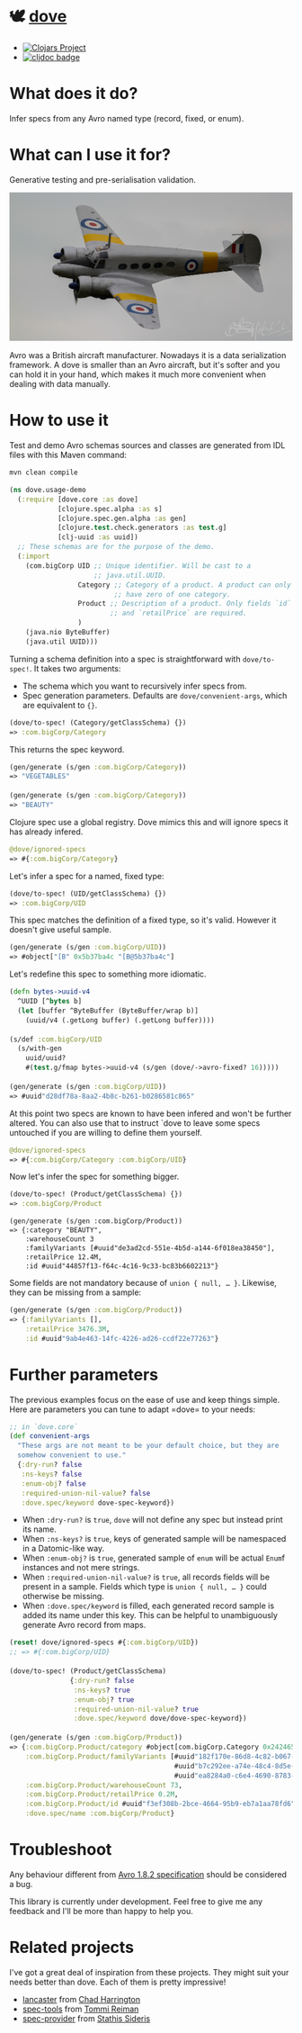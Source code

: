 # 🕊 [dove](https://clojars.org/dove)

- [![Clojars Project](https://img.shields.io/clojars/v/dove.svg)](https://clojars.org/dove)
- [![cljdoc badge](https://cljdoc.org/badge/dove/dove)](https://cljdoc.org/d/dove/dove/0.0.7-SNAPSHOT)

# What does it do?

Infer specs from any Avro named type (record, fixed, or enum).

# What can I use it for?

Generative testing and pre-serialisation validation.

![avro aircraft](resources/avro.jpg)

Avro was a British aircraft manufacturer. Nowadays it is a data
serialization framework. A dove is smaller than an Avro aircraft, but
it's softer and you can hold it in your hand, which makes it much more
convenient when dealing with data manually.

# How to use it

Test and demo Avro schemas sources and classes are generated from IDL
files with this Maven command:

``` zsh
mvn clean compile
```

``` clojure
(ns dove.usage-demo
  (:require [dove.core :as dove]
            [clojure.spec.alpha :as s]
            [clojure.spec.gen.alpha :as gen]
            [clojure.test.check.generators :as test.g]
            [clj-uuid :as uuid])
  ;; These schemas are for the purpose of the demo.
  (:import
    (com.bigCorp UID ;; Unique identifier. Will be cast to a
                     ;; java.util.UUID.
                 Category ;; Category of a product. A product can only
                          ;; have zero of one category.
                 Product ;; Description of a product. Only fields `id`
                         ;; and `retailPrice` are required.
                 )
    (java.nio ByteBuffer)
    (java.util UUID)))
```

Turning a schema definition into a spec is straightforward with
`dove/to-spec!`. It takes two arguments:

- The schema which you want to recursively infer specs from.
- Spec generation parameters. Defaults are `dove/convenient-args`,
  which are equivalent to `{}`.

``` clojure
(dove/to-spec! (Category/getClassSchema) {})
=> :com.bigCorp/Category
```

This returns the spec keyword.

``` clojure
(gen/generate (s/gen :com.bigCorp/Category))
=> "VEGETABLES"

(gen/generate (s/gen :com.bigCorp/Category))
=> "BEAUTY"
```

Clojure spec use a global registry. Dove mimics this and will ignore
specs it has already infered.

``` clojure
@dove/ignored-specs
=> #{:com.bigCorp/Category}
```

Let's infer a spec for a named, fixed type:

``` clojure
(dove/to-spec! (UID/getClassSchema) {})
=> :com.bigCorp/UID
```

This spec matches the definition of a fixed type, so it's
valid. However it doesn't give useful sample.

``` clojure
(gen/generate (s/gen :com.bigCorp/UID))
=> #object["[B" 0x5b37ba4c "[B@5b37ba4c"]
```

Let's redefine this spec to something more idiomatic.

``` clojure
(defn bytes->uuid-v4
  ^UUID [^bytes b]
  (let [buffer ^ByteBuffer (ByteBuffer/wrap b)]
    (uuid/v4 (.getLong buffer) (.getLong buffer))))

(s/def :com.bigCorp/UID
  (s/with-gen
    uuid/uuid?
    #(test.g/fmap bytes->uuid-v4 (s/gen (dove/->avro-fixed? 16)))))

(gen/generate (s/gen :com.bigCorp/UID))
=> #uuid"d28df78a-8aa2-4b8c-b261-b0286581c865"
```

At this point two specs are known to have been infered and won't be
further altered. You can also use that to instruct `dove to leave
some specs untouched if you are willing to define them yourself.

``` clojure
@dove/ignored-specs
=> #{:com.bigCorp/Category :com.bigCorp/UID}
```

Now let's infer the spec for something bigger.

``` clojure
(dove/to-spec! (Product/getClassSchema) {})
=> :com.bigCorp/Product
```

```
(gen/generate (s/gen :com.bigCorp/Product))
=> {:category "BEAUTY",
    :warehouseCount 3
    :familyVariants [#uuid"de3ad2cd-551e-4b5d-a144-6f018ea38450"],
    :retailPrice 12.4M,
    :id #uuid"44857f13-f64c-4c16-9c33-bc83b6602213"}
```

Some fields are not mandatory because of `union { null, … }`.
Likewise, they can be missing from a sample:

``` clojure
(gen/generate (s/gen :com.bigCorp/Product))
=> {:familyVariants [],
    :retailPrice 3476.3M,
    :id #uuid"9ab4e463-14fc-4226-ad26-ccdf22e77263"}
```

# Further parameters

The previous examples focus on the ease of use and keep things
simple. Here are parameters you can tune to adapt =dove= to your
needs:

``` clojure
;; in `dove.core`
(def convenient-args
  "These args are not meant to be your default choice, but they are
  somehow convenient to use."
  {:dry-run? false
   :ns-keys? false
   :enum-obj? false
   :required-union-nil-value? false
   :dove.spec/keyword dove-spec-keyword})
```

- When `:dry-run?` is `true`, `dove` will not define any spec but
  instead print its name.
- When `:ns-keys?` is `true`, keys of generated sample will be
  namespaced in a Datomic-like way.
- When `:enum-obj?` is `true`, generated sample of `enum` will be
  actual `Enum`f instances and not mere strings.
- When `:required-union-nil-value?` is `true`, all records fields will
  be present in a sample. Fields which type is `union { null, … }`
  could otherwise be missing.
- When `:dove.spec/keyword` is filled, each generated record sample is
  added its name under this key. This can be helpful to unambiguously
  generate Avro record from maps.

``` clojure
(reset! dove/ignored-specs #{:com.bigCorp/UID})
;; => #{:com.bigCorp/UID}

(dove/to-spec! (Product/getClassSchema)
               {:dry-run? false
                :ns-keys? true
                :enum-obj? true
                :required-union-nil-value? true
                :dove.spec/keyword dove/dove-spec-keyword})

(gen/generate (s/gen :com.bigCorp/Product))
=> {:com.bigCorp.Product/category #object[com.bigCorp.Category 0x24246526 "VEGETABLES"],
    :com.bigCorp.Product/familyVariants [#uuid"182f170e-86d8-4c82-b067-999593756478"
                                         #uuid"b7c292ee-a74e-48c4-8d5e-489d636d56d4"
                                         #uuid"ea8284a0-c6e4-4690-8783-7dcd50d5e9bd"],
    :com.bigCorp.Product/warehouseCount 73,
    :com.bigCorp.Product/retailPrice 0.2M,
    :com.bigCorp.Product/id #uuid"f3ef308b-2bce-4664-95b9-eb7a1aa78fd6",
    :dove.spec/name :com.bigCorp/Product}
```

# Troubleshoot

Any behaviour different from [Avro 1.8.2
specification](https://avro.apache.org/docs/1.8.2/spec.html) should be
considered a bug.

This library is currently under development. Feel free to give me any
feedback and I'll be more than happy to help you.

# Related projects

I've got a great deal of inspiration from these projects. They might
suit your needs better than dove. Each of them is pretty impressive!

- [lancaster](https://github.com/deercreeklabs/lancaster) from [Chad
  Harrington](https://github.com/chadharrington)
- [spec-tools](https://github.com/metosin/spec-tools) from [Tommi
  Reiman](https://github.com/ikitommi)
- [spec-provider](https://github.com/stathissideris/spec-provider)
  from [Stathis Sideris](https://github.com/stathissideris)
